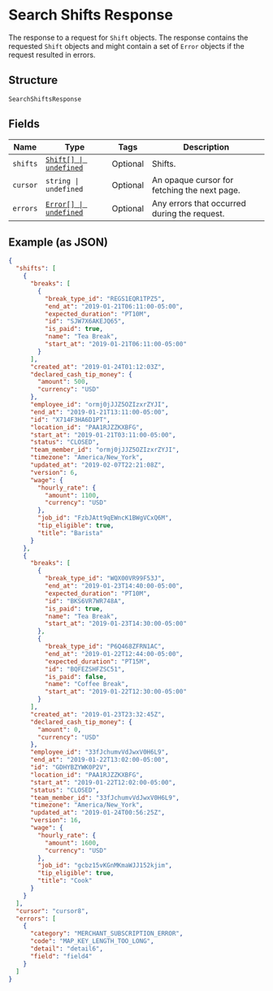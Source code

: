 
# Search Shifts Response

The response to a request for `Shift` objects. The response contains
the requested `Shift` objects and might contain a set of `Error` objects if
the request resulted in errors.

## Structure

`SearchShiftsResponse`

## Fields

| Name | Type | Tags | Description |
|  --- | --- | --- | --- |
| `shifts` | [`Shift[] \| undefined`](../../doc/models/shift.md) | Optional | Shifts. |
| `cursor` | `string \| undefined` | Optional | An opaque cursor for fetching the next page. |
| `errors` | [`Error[] \| undefined`](../../doc/models/error.md) | Optional | Any errors that occurred during the request. |

## Example (as JSON)

```json
{
  "shifts": [
    {
      "breaks": [
        {
          "break_type_id": "REGS1EQR1TPZ5",
          "end_at": "2019-01-21T06:11:00-05:00",
          "expected_duration": "PT10M",
          "id": "SJW7X6AKEJQ65",
          "is_paid": true,
          "name": "Tea Break",
          "start_at": "2019-01-21T06:11:00-05:00"
        }
      ],
      "created_at": "2019-01-24T01:12:03Z",
      "declared_cash_tip_money": {
        "amount": 500,
        "currency": "USD"
      },
      "employee_id": "ormj0jJJZ5OZIzxrZYJI",
      "end_at": "2019-01-21T13:11:00-05:00",
      "id": "X714F3HA6D1PT",
      "location_id": "PAA1RJZZKXBFG",
      "start_at": "2019-01-21T03:11:00-05:00",
      "status": "CLOSED",
      "team_member_id": "ormj0jJJZ5OZIzxrZYJI",
      "timezone": "America/New_York",
      "updated_at": "2019-02-07T22:21:08Z",
      "version": 6,
      "wage": {
        "hourly_rate": {
          "amount": 1100,
          "currency": "USD"
        },
        "job_id": "FzbJAtt9qEWncK1BWgVCxQ6M",
        "tip_eligible": true,
        "title": "Barista"
      }
    },
    {
      "breaks": [
        {
          "break_type_id": "WQX00VR99F53J",
          "end_at": "2019-01-23T14:40:00-05:00",
          "expected_duration": "PT10M",
          "id": "BKS6VR7WR748A",
          "is_paid": true,
          "name": "Tea Break",
          "start_at": "2019-01-23T14:30:00-05:00"
        },
        {
          "break_type_id": "P6Q468ZFRN1AC",
          "end_at": "2019-01-22T12:44:00-05:00",
          "expected_duration": "PT15M",
          "id": "BQFEZSHFZSC51",
          "is_paid": false,
          "name": "Coffee Break",
          "start_at": "2019-01-22T12:30:00-05:00"
        }
      ],
      "created_at": "2019-01-23T23:32:45Z",
      "declared_cash_tip_money": {
        "amount": 0,
        "currency": "USD"
      },
      "employee_id": "33fJchumvVdJwxV0H6L9",
      "end_at": "2019-01-22T13:02:00-05:00",
      "id": "GDHYBZYWK0P2V",
      "location_id": "PAA1RJZZKXBFG",
      "start_at": "2019-01-22T12:02:00-05:00",
      "status": "CLOSED",
      "team_member_id": "33fJchumvVdJwxV0H6L9",
      "timezone": "America/New_York",
      "updated_at": "2019-01-24T00:56:25Z",
      "version": 16,
      "wage": {
        "hourly_rate": {
          "amount": 1600,
          "currency": "USD"
        },
        "job_id": "gcbz15vKGnMKmaWJJ152kjim",
        "tip_eligible": true,
        "title": "Cook"
      }
    }
  ],
  "cursor": "cursor8",
  "errors": [
    {
      "category": "MERCHANT_SUBSCRIPTION_ERROR",
      "code": "MAP_KEY_LENGTH_TOO_LONG",
      "detail": "detail6",
      "field": "field4"
    }
  ]
}
```

